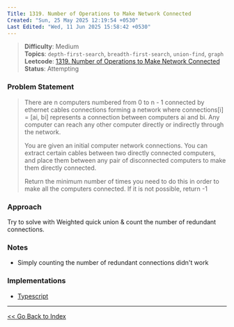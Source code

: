 ```yaml
---
Title: 1319. Number of Operations to Make Network Connected
Created: "Sun, 25 May 2025 12:19:54 +0530"
Last Edited: "Wed, 11 Jun 2025 15:58:42 +0530"
---
```


> **Difficulty**: Medium  
> **Topics**: `depth-first-search`, `breadth-first-search`, `union-find`, `graph`  
> **Leetcode**: [1319. Number of Operations to Make Network Connected][leetcode-1319]  
> **Status**: Attempting

### Problem Statement

> There are n computers numbered from 0 to n - 1 connected by ethernet cables
> connections forming a network where connections[i] = [ai, bi] represents a
> connection between computers ai and bi. Any computer can reach any other
> computer directly or indirectly through the network.
>
> You are given an initial computer network connections. You can extract certain
> cables between two directly connected computers, and place them between any pair
> of disconnected computers to make them directly connected.
>
> Return the minimum number of times you need to do this in order to make all the
> computers connected. If it is not possible, return -1

### Approach

Try to solve with Weighted quick union & count the number of redundant connections.

### Notes

- Simply counting the number of redundant connections didn't work

### Implementations

- [Typescript](./ts/solution.ts)

---

[<< Go Back to Index](../../index.md)

[leetcode-1319]: https://leetcode.com/problems/number-of-operations-to-make-network-connected/
